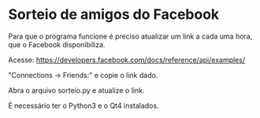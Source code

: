 Sorteio de amigos do Facebook
=============================

Para que o programa funcione é preciso atualizar um link a cada uma hora, que o Facebook disponibiliza.

Acesse: https://developers.facebook.com/docs/reference/api/examples/

"Connections -> Friends:" e copie o link dado.

Abra o arquivo sorteio.py e atualize o link.

É necessário ter o Python3 e o Qt4 instalados.


